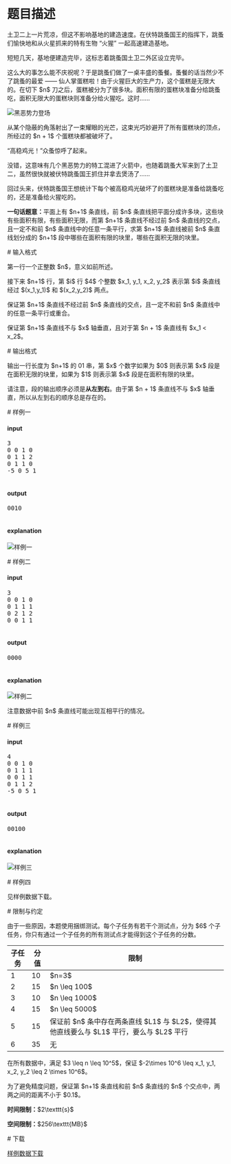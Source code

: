 # 题目描述

<p>土卫二上一片荒凉，但这不影响基地的建造速度。在伏特跳蚤国王的指挥下，跳蚤们愉快地和从火星抓来的特有生物 “火猩” 一起高速建造基地。</p>
<p>短短几天，基地便建造完毕，这标志着跳蚤国土卫二外区设立完毕。</p>
<p>这么大的事怎么能不庆祝呢？于是跳蚤们做了一桌丰盛的蚤餐。蚤餐的话当然少不了跳蚤的最爱 —— 仙人掌蛋糕啦！由于火猩巨大的生产力，这个蛋糕是无限大的。在切下 $n$ 刀之后，蛋糕被分为了很多块。面积有限的蛋糕块准备分给跳蚤吃，面积无限大的蛋糕块则准备分给火猩吃。这时……</p>
<p><img class="img-responsive center-block" src="source/uoj/242/img/aHR0cDovL2ltZy51b2ouYWMvcHJvYmxlbS8yNDEvZGFyay5qcGc=.jpg" alt="黑恶势力登场"/></p>
<p>从某个隐蔽的角落射出了一束耀眼的光芒，这束光巧妙避开了所有蛋糕块的顶点，所经过的 $n + 1$ 个蛋糕块都被破坏了。</p>
<p>“高稳鸡光！”众蚤惊呼了起来。</p>
<p>没错，这意味有几个黑恶势力的特工混进了火箭中，也随着跳蚤大军来到了土卫二，虽然很快就被伏特跳蚤国王抓住并拿去煲汤了……</p>
<p>回过头来，伏特跳蚤国王想统计下每个被高稳鸡光破坏了的蛋糕块是准备给跳蚤吃的，还是准备给火猩吃的。</p>
<p><strong>一句话题意：</strong>平面上有 $n+1$ 条直线，前 $n$ 条直线把平面分成许多块，这些块有些面积有限，有些面积无限，而第 $n+1$ 条直线不经过前 $n$ 条直线的交点，且一定不和前 $n$ 条直线中的任意一条平行，求第 $n+1$ 条直线被前 $n$ 条直线划分成的 $n+1$ 段中哪些在面积有限的块里，哪些在面积无限的块里。</p>
# 输入格式


<p>第一行一个正整数 $n$，意义如前所述。</p>
<p>接下来 $n+1$ 行，第 $i$ 行 $4$ 个整数 $x_1, y_1, x_2, y_2$ 表示第 $i$ 条直线经过 $(x_1,y_1)$ 和 $(x_2,y_2)$ 两点。</p>
<p>保证第 $n+1$ 条直线不经过前 $n$ 条直线的交点，且一定不和前 $n$ 条直线中的任意一条平行或重合。</p>
<p>保证第 $n+1$ 条直线不与 $x$ 轴垂直，且对于第 $n + 1$ 条直线有 $x_1 &lt; x_2$。</p>
# 输出格式


<p>输出一行长度为 $n+1$ 的 01 串，第 $x$ 个数字如果为 $0$ 则表示第 $x$ 段是在面积无限的块里，如果为 $1$ 则表示第 $x$ 段是在面积有限的块里。</p>
<p>请注意，段的输出顺序必须是<strong>从左到右</strong>。由于第 $n + 1$ 条直线不与 $x$ 轴垂直，所以从左到右的顺序总是存在的。</p>
# 样例一


<h4>input</h4>
<pre>3
0 0 1 0
0 1 1 2
0 1 1 0
-5 0 5 1

</pre>

<h4>output</h4>
<pre>0010

</pre>

<h4>explanation</h4>
<p><img class="img-responsive center-block" src="source/uoj/242/img/aHR0cDovL2ltZy51b2ouYWMvcHJvYmxlbS8yNDIvc2FtcGxlMS5wbmc=.png" alt="样例一"/></p>
# 样例二


<h4>input</h4>
<pre>3
0 0 1 0
0 1 1 1
0 2 1 2
0 0 1 1

</pre>

<h4>output</h4>
<pre>0000

</pre>

<h4>explanation</h4>
<p><img class="img-responsive center-block" src="source/uoj/242/img/aHR0cDovL2ltZy51b2ouYWMvcHJvYmxlbS8yNDIvc2FtcGxlMi5wbmc=.png" alt="样例二"/></p>
<p>注意数据中前 $n$ 条直线可能出现互相平行的情况。</p>
# 样例三


<h4>input</h4>
<pre>4
0 0 1 0
0 1 1 1
0 0 1 1
0 1 1 2
-5 0 5 1

</pre>

<h4>output</h4>
<pre>00100

</pre>

<h4>explanation</h4>
<p><img class="img-responsive center-block" src="source/uoj/242/img/aHR0cDovL2ltZy51b2ouYWMvcHJvYmxlbS8yNDIvc2FtcGxlMy5wbmc=.png" alt="样例三"/></p>
# 样例四


<p>见样例数据下载。</p>
# 限制与约定


<p>由于一些原因，本题使用捆绑测试。每个子任务有若干个测试点，分为 $6$ 个子任务，你只有通过一个子任务的所有测试点才能得到这个子任务的分数。</p>
<div class="table-responsive">
<table class="table table-bordered table-text-center table-vertical-middle"><thead><tr><th>子任务</th>
<th>分值</th>
<th>限制</th>
</tr></thead><tbody><tr><td>1</td><td>10</td><td>$n=3$</td></tr><tr><td>2</td><td>15</td><td>$n \leq 100$</td></tr><tr><td>3</td><td>10</td><td>$n \leq 1000$</td></tr><tr><td>4</td><td>15</td><td>$n \leq 5000$</td></tr><tr><td>5</td><td>15</td><td>保证前 $n$ 条中存在两条直线 $L1$ 与 $L2$，使得其他直线要么与 $L1$ 平行，要么与 $L2$ 平行</td></tr><tr><td>6</td><td>35</td><td>无</td></tr></tbody></table></div>

<p>在所有数据中，满足 $3 \leq n \leq 10^5$，保证 $-2\times 10^6 \leq x_1, y_1, x_2, y_2 \leq 2 \times 10^6$。</p>
<p>为了避免精度问题，保证第 $n+1$ 条直线和前 $n$ 条直线的 $n$ 个交点中，两两之间的距离不小于 $0.1$。</p>
<p><strong>时间限制：</strong>$2\texttt{s}$</p>
<p><strong>空间限制：</strong>$256\texttt{MB}$</p>
# 下载


<p><a href="/download.php?type=problem&amp;id=242">样例数据下载</a></p>
